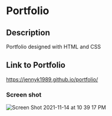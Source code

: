# Portfolio

## Description
Portfolio designed with HTML and CSS

## Link to Portfolio
https://jennyk1989.github.io/portfolio/

### Screen shot
![Screen Shot 2021-11-14 at 10 39 17 PM](https://user-images.githubusercontent.com/92952780/141724207-dfd9cebb-c1aa-4d02-b540-585fe757f65c.png)
